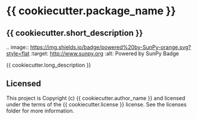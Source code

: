 # {{ cookiecutter.package_name }}
## {{ cookiecutter.short_description }}

.. image:: https://img.shields.io/badge/powered%20by-SunPy-orange.svg?style=flat
    :target: http://www.sunpy.org
    :alt: Powered by SunPy Badge

{{ cookiecutter.long_description }}


## Licensed

This project is Copyright (c) {{ cookiecutter.author_name }} and licensed under the terms of the {{ cookiecutter.license }} license. See the licenses folder for more information.
